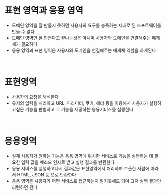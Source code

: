 # 표현 영역과 응용 영역

- 도메인 영역을 잘 만들지 못하면 사용자의 요구를 충족하는 제대로 된 소프트웨어를 만들 수 없다
- 도메인 영역만 잘 만든다고 끝나는것은 아니며 사용자와 도메인을 연결해주는 매개체가 필요하다
- 응용 영역과 표현 영역은 사용자와 도메인을 연결해주는 매개체 역할을 하게된다

<br>

# 표현영역

- 사용자의 요청을 해석한다
- 유저의 입력을 처리하고 URL, 파라미터, 쿠키, 헤더 등을 이용해서 사용자가 실행하고싶은 기능을 판별하고 그 기능을 제공하는 응용서비스를 실행한다

<br>

# 응용영역

- 실제 사용자가 원하는 기능은 응용 영역에 위치한 서비스로 기능을 실행하는 데 필요한 입력 값을 메소드 인자로 받고 실행 결과를 반환한다
- 응용 서비스를 실행하고나서 결과값은 표현영역에서 처리하며 호출한 사람에 따라서 HTML, JSON 등 으로 반환한다
- 응용 영역은 사용자가 어떤 서비스로 접근하는지 알지못해도 되며 그저 실행 결과만 리턴하면 된다

